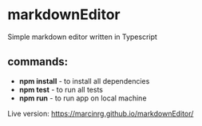 # markdownEditor
Simple markdown editor written in Typescript

## commands:

*  **npm install** - to install all dependencies
*  **npm test** - to run all tests
*  **npm run** - to run app on local machine

Live version: https://marcinrg.github.io/markdownEditor/
